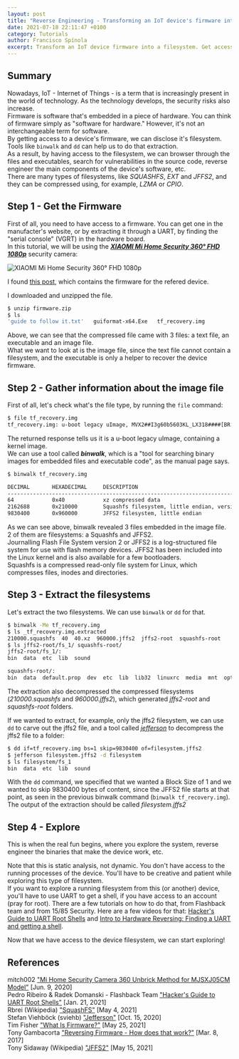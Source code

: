 ```yaml
---
layout: post
title: "Reverse Engineering - Transforming an IoT device's firmware into a filesystem"
date: 2021-07-18 22:11:47 +0100
category: Tutorials
author: Francisco Spínola
excerpt: Transform an IoT device firmware into a filesystem. Get access to all the files and start Reverse Engineering!
---
```


## Summary

Nowadays, IoT - Internet of Things - is a term that is increasingly present in the world of technology. As the technology develops, the security risks also increase.  
Firmware is software that's embedded in a piece of hardware. You can think of firmware simply as "software for hardware." However, it's not an interchangeable term for software.  
By getting access to a device's firmware, we can disclose it's filesystem. Tools like `binwalk` and `dd` can help us to do that extraction.  
As a result, by having access to the filesystem, we can browser through the files and executables, search for vulnerabilities in the source code, reverse engineer the main components of the device's software, etc.  
There are many types of filesystems, like *SQUASHFS*, *EXT* and *JFFS2*, and they can be compressed using, for example, *LZMA* or *CPIO*.  

## Step 1 - Get the Firmware

First of all, you need to have access to a firmware. You can get one in the manufacter's website, or by extracting it through a UART, by finding the "serial console" (VGRT) in the hardware board.  
In this tutorial, we will be using the [***XIAOMI Mi Home Security 360° FHD 1080p***](https://www.mi.com/global/camera-360 "XIAOMI Mi Home Security 360° FHD 1080p") security camera:  

![XIAOMI Mi Home Security 360° FHD 1080p](https://i02.appmifile.com/324_bbs_en/09/06/2020/b2e3d74400.jpg)

I found [this post](https://c.mi.com/thread-2198204-1-0.html "mi security camera 360 view mjsxj02cm firmware and un bricking to accidentally bricked devices"), which contains the firmware for the refered device.

I downloaded and unzipped the file.  

```bash
$ unzip firmware.zip  
$ ls  
'guide to follow it.txt'   guiformat-x64.Exe   tf_recovery.img
```

Above, we can see that the compressed file came with 3 files: a text file, an executable and an image file.  
What we want to look at is the image file, since the text file cannot contain a filesystem, and the executable is only a helper to recover the device firmware.  

## Step 2 - Gather information about the image file

First of all, let's check what's the file type, by running the `file` command:

```bash
$ file tf_recovery.img  
tf_recovery.img: u-boot legacy uImage, MVX2##I3g60b5603KL_LX318####[BR:\3757zXZ, Linux/ARM, OS Kernel Image (lzma), 1724412 bytes, Wed Jun  6 07:02:07 2018, Load Address: 0x20008000, Entry Point: 0x20008000, Header CRC: 0x5799CFC3, Data CRC: 0x2FF27A1D  
```

The returned response tells us it is a u-boot legacy uImage, containing a kernel image.  
We can use a tool called ***binwalk***, which is a "tool for searching binary images for embedded files and executable code", as the manual page says.

```bash
$ binwalk tf_recovery.img

DECIMAL       HEXADECIMAL     DESCRIPTION
--------------------------------------------------------------------------------
64            0x40            xz compressed data
2162688       0x210000        Squashfs filesystem, little endian, version 4.0, compression:xz, size: 6502290 bytes, 2019 inodes, blocksize: 131072 bytes, created: 2018-06-06 07:02:05  
9830400       0x960000        JFFS2 filesystem, little endian
```

As we can see above, binwalk revealed 3 files embedded in the image file. 2 of them are filesystems: a Squashfs and JFFS2.  
Journalling Flash File System version 2 or JFFS2 is a log-structured file system for use with flash memory devices. JFFS2 has been included into the Linux kernel and is also available for a few bootloaders.  
Squashfs is a compressed read-only file system for Linux, which compresses files, inodes and directories.  

## Step 3 - Extract the filesystems

Let's extract the two filesystems. We can use `binwalk` or `dd` for that.

```bash
$ binwalk -Me tf_recovery.img
$ ls _tf_recovery.img.extracted
210000.squashfs  40  40.xz  960000.jffs2  jffs2-root  squashfs-root
$ ls jffs2-root/fs_1/ squashfs-root/
jffs2-root/fs_1/:
bin  data  etc  lib  sound

squashfs-root/:
bin  data  default.prop  dev  etc  lib  lib32  linuxrc  media  mnt  opt  proc  root  run  sbin  sys  tmp  ueventd.rc  usr  var
```

The extraction also decompressed the compressed filesystems (*210000.squashfs* and *960000.jffs2*), which generated *jffs2-root* and *squashfs-root* folders.

If we wanted to extract, for example, only the jffs2 filesystem, we can use `dd` to carve out the jffs2 file, and a tool called [*jefferson*](https://github.com/sviehb/jefferson "Jefferson: JFFS2 filesystem extraction tool ") to decompress the jffs2 file to a folder:

```bash
$ dd if=tf_recovery.img bs=1 skip=9830400 of=filesystem.jffs2
$ jefferson filesystem.jffs2 -d filesystem
$ ls filesystem/fs_1
bin  data  etc  lib  sound
```

With the `dd` command, we specified that we wanted a Block Size of 1 and we wanted to skip 9830400 bytes of content, since the JFFS2 file starts at that point, as seen in the previous binwalk command (`binwalk tf_recovery.img`). The output of the extraction should be called *filesystem.jffs2*

## Step 4 - Explore

This is when the real fun begins, where you explore the system, reverse engineer the binaries that make the device work, etc.  

Note that this is static analysis, not dynamic. You don't have access to the running processes of the device. You'll have to be creative and patient while exploring this type of filesystem.  
If you want to explore a running filesystem from this (or another) device, you'll have to use UART to get a shell, if you have access to an account (pray for root). There are a few tutorials on how to do that, from Flashback team and from 15/85 Security. Here are a few videos for that: [Hacker's Guide to UART Root Shells](https://www.youtube.com/watch?v=01mw0oTHwxg "Hacker's Guide to UART Root Shells") and [Intro to Hardware Reversing: Finding a UART and getting a shell](https://www.youtube.com/watch?v=ZmZuKA-Rst0 "Intro to Hardware Reversing: Finding a UART and getting a shell").  

Now that we have access to the device filesystem, we can start exploring!

## References

mitch002 ["Mi Home Security Camera 360 Unbrick Method for MJSXJ05CM Model"](https://c.mi.com/thread-3131455-1-0.html "Mi Home Security Camera 360 Unbrick Method for MJSXJ05CM Model") [Jun. 9, 2020]  
Pedro Ribeiro & Radek Domanski - Flashback Team ["Hacker's Guide to UART Root Shells"](https://www.youtube.com/watch?v=01mw0oTHwxg "Hacker's Guide to UART Root Shells") [Jan. 21, 2021]  
Rbrei (Wikipedia) ["SquashFS"](https://en.wikipedia.org/wiki/SquashFS "SquashFS") [May 4, 2021]  
Stefan Viehböck (sviehb) ["Jefferson"](https://github.com/sviehb/jefferson "Jefferson") [Oct. 15, 2020]  
Tim Fisher ["What Is Firmware?"](https://www.lifewire.com/what-is-firmware-2625881 "What is Firmware?") [May 25, 2021]  
Tony Gambacorta ["Reversing Firmware - How does that work?"](https://1585security.com/Firmware-Reversing-1/ "Firmware Reversing") [Mar. 8, 2017]  
Tony Sidaway (Wikipedia) ["JFFS2"](https://en.wikipedia.org/wiki/JFFS2 "JFFS2") [May 15, 2021]
